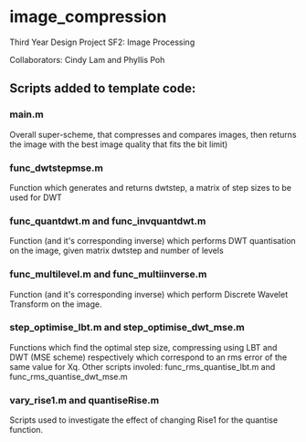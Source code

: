 # image_compression
Third Year Design Project SF2: Image Processing

Collaborators: Cindy Lam and Phyllis Poh


## Scripts added to template code:
### main.m
Overall super-scheme, that compresses and compares images, then returns the image with the best image quality that fits the bit limit)

### func_dwtstepmse.m
Function which generates and returns dwtstep, a matrix of step sizes to be used for DWT

### func_quantdwt.m and func_invquantdwt.m
Function (and it's corresponding inverse) which performs DWT quantisation on the image, given matrix dwtstep and number of levels

### func_multilevel.m and func_multiinverse.m
Function (and it's corresponding inverse) which perform Discrete Wavelet Transform on the image.

### step_optimise_lbt.m and step_optimise_dwt_mse.m
Functions which find the optimal step size, compressing using LBT and DWT (MSE scheme) respectively which correspond to an rms error of the same value for Xq. Other scripts involed: func_rms_quantise_lbt.m and func_rms_quantise_dwt_mse.m

### vary_rise1.m and quantiseRise.m
Scripts used to investigate the effect of changing Rise1 for the quantise function.
